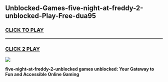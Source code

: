 
## Unblocked-Games-five-night-at-freddy-2-unblocked-Play-Free-dua95
<h3>
<a href="https://premium76.site?title=five-night-at-freddy-2-unblocked&ref=18A1">CLICK TO PLAY</a></h3>
<hr>

<h3>
<a href="https://premium76.site?title=five-night-at-freddy-2-unblocked&ref=18A1">CLICK 2 PLAY</a>
  
</h3>

<a href="https://premium76.site?title=five-night-at-freddy-2-unblocked&ref=18A1"><img src="https://clearcache.store/games.png"></a>


**five-night-at-freddy-2-unblocked games unblocked: Your Gateway to Fun and Accessible Online Gaming**
